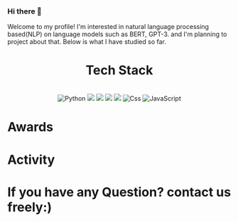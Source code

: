 ### Hi there 👋

Welcome to my profile! I'm interested in natural language processing based(NLP) on language models such as BERT, GPT-3.
and I'm planning to project about that. Below is what I have studied so far.

<div align='center'>
  <h1>Tech Stack</h1><br>
  <img alt="Python" src ="https://img.shields.io/badge/Python-3776AB.svg?&style=&logo=Python&logoColor=white"/>
  <img src="https://img.shields.io/badge/Pandas-색상코드?style=flat-square&logo=Pandas&logoColor=로고색"/>
  <img src="https://img.shields.io/badge/Scikit-learn-색상코드?style=flat-square&logo=Scikit-learn&logoColor=로고색"/>
  <img src="https://img.shields.io/badge/tensorflow-색상코드?style=flat-square&logo=tensorflow&logoColor=로고색"/>
  <img src="https://img.shields.io/badge/React-#61DAFB?style=flat-square&logo=React&logoColor=white"/>
  <img alt="Css" src ="https://img.shields.io/badge/CSS3-1572B6.svg?&style=for-the-badge&logo=CSS3&logoColor=white"/>
  <img alt="JavaScript" src ="https://img.shields.io/badge/JavaScriipt-F7DF1E.svg?&style=for-the-badge&logo=JavaScript&logoColor=black"/>
</div>

# Awards

# Activity





# If you have any Question? contact us freely:)
